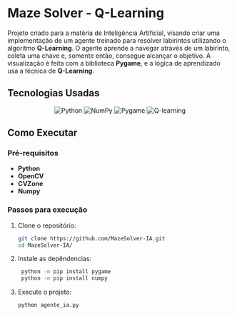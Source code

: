 # Maze Solver - Q-Learning

Projeto criado para a matéria de Inteligência Artificial, visando criar uma implementação de um agente treinado para resolver labirintos utilizando o algoritmo **Q-Learning**. O agente aprende a navegar através de um labirinto, coleta uma chave e, somente então, consegue alcançar o objetivo. A visualização é feita com a biblioteca **Pygame**, e a lógica de aprendizado usa a técnica de **Q-Learning**.


## Tecnologias Usadas


<div align="center">

![Python](https://img.shields.io/badge/python-3670A0?style=for-the-badge&logo=python&logoColor=white)
![NumPy](https://img.shields.io/badge/NumPy-013243?style=for-the-badge&logo=numpy&logoColor=white)
![Pygame](https://img.shields.io/badge/Pygame-232D37?style=for-the-badge&logo=python&logoColor=white)
![Q-learning](https://img.shields.io/badge/Q--learning-1E90FF?style=for-the-badge&logo=python&logoColor=white)

</div>


## Como Executar
### Pré-requisitos

- **Python**
- **OpenCV**
- **CVZone**
- **Numpy**

### Passos para execução

1. Clone o repositório:
   ```bash
   git clone https://github.com/MazeSolver-IA.git
   cd MazeSolver-IA/
   ```

2. Instale as depêndencias:
   ```bash
    python -m pip install pygame
    python -m pip install numpy
   ```

3. Execute o projeto:
   ```bash
   python agente_ia.py
   ```